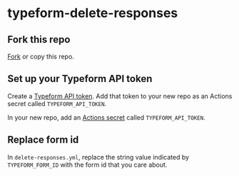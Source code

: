 # typeform-delete-responses

## Fork this repo
[Fork](https://docs.github.com/en/pull-requests/collaborating-with-pull-requests/working-with-forks) or copy this repo.

## Set up your Typeform API token
Create a [Typeform API token](https://www.typeform.com/developers/get-started/personal-access-token/). Add that token to your new repo as an Actions secret called `TYPEFORM_API_TOKEN`.

In your new repo, add an [Actions secret](https://docs.github.com/en/actions/security-guides/using-secrets-in-github-actions) called `TYPEFORM_API_TOKEN`.

## Replace form id
In `delete-responses.yml`, replace the string value indicated by `TYPEFORM_FORM_ID` with the form id that you care about.
